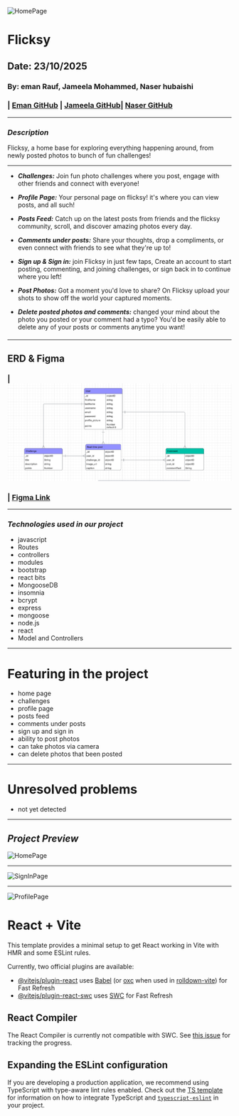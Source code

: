 ![HomePage]()
# Flicksy
## Date: 23/10/2025

### By: eman Rauf, Jameela Mohammed, Naser hubaishi
### | [Eman GitHub](https://github.com/emannn077) | [Jameela GitHub](https://github.com/jamsaeed)| [Naser GitHub](https://github.com/envwx)
***
### ***Description***
Flicksy, a home base for exploring everything happening around, from newly posted photos to bunch of fun challenges!
***
* ***Challenges:***
Join fun photo challenges where you post, engage with other friends and connect with everyone!

* ***Profile Page:***
Your personal page on flicksy! it's where you can view posts, and all such!
* ***Posts Feed:***
Catch up on the latest posts from friends and the flicksy community, scroll, and discover amazing photos every day.
* ***Comments under posts:***
Share your thoughts, drop a compliments, or even connect with friends to see what they're up to!
* ***Sign up & Sign in:***
join Flicksy in just few taps, Create an account to start posting, commenting, and joining challenges, or sign back in to continue where you left!
* ***Post Photos:***
Got a moment you'd love to share? On Flicksy upload your shots to show off the world your captured moments.
* ***Delete posted photos and comments:***
changed your mind about the photo you posted or your comment had a typo? You'd be easily able to delete any of your posts or comments anytime you want!

####
***
## ERD & Figma
### | ![ERD](/FlicksyERD.png)
### | [Figma Link](https://www.figma.com/design/gS2yraKCDYZh3EWiLtBEsz/project-3-wire-frame?node-id=0-1&t=qvgIBTwAXNB3OOeu-1)
***

### ***Technologies used in our project***
* javascript
* Routes
* controllers
* modules
* bootstrap
* react bits
* MongooseDB
* insomnia
* bcrypt
* express
* mongoose
* node.js
* react
* Model and Controllers

***

# Featuring in the project

* home page
* challenges
* profile page
* posts feed
* comments under posts
* sign up and sign in
* ability to post photos
* can take photos via camera
* can delete photos that been posted
***
# Unresolved problems
* not yet detected
***
## ***Project Preview***

![HomePage]()
***
![SignInPage]()
***
![ProfilePage]()
# React + Vite

This template provides a minimal setup to get React working in Vite with HMR and some ESLint rules.

Currently, two official plugins are available:

- [@vitejs/plugin-react](https://github.com/vitejs/vite-plugin-react/blob/main/packages/plugin-react) uses [Babel](https://babeljs.io/) (or [oxc](https://oxc.rs) when used in [rolldown-vite](https://vite.dev/guide/rolldown)) for Fast Refresh
- [@vitejs/plugin-react-swc](https://github.com/vitejs/vite-plugin-react/blob/main/packages/plugin-react-swc) uses [SWC](https://swc.rs/) for Fast Refresh

## React Compiler

The React Compiler is currently not compatible with SWC. See [this issue](https://github.com/vitejs/vite-plugin-react/issues/428) for tracking the progress.

## Expanding the ESLint configuration

If you are developing a production application, we recommend using TypeScript with type-aware lint rules enabled. Check out the [TS template](https://github.com/vitejs/vite/tree/main/packages/create-vite/template-react-ts) for information on how to integrate TypeScript and [`typescript-eslint`](https://typescript-eslint.io) in your project.
